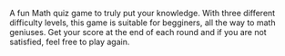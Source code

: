 A fun Math quiz game to truly put your knowledge. With three different difficulty levels, this game is suitable for begginers, all the way to math geniuses. Get your score at the end of each round and if you are not satisfied, feel free to play again.
